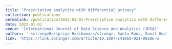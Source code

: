 ```yaml
---
title: "Prescriptive analytics with differential privacy"
collection: publications
permalink: /publication/2022-01-01-Prescriptive analytics with differential privacy
date: 2022-01-01
venue: 'International Journal of Data Science and Analytics (JDSA)'
authors: ' <strong>Haripriya Harikumar</strong>, Santu Rana, Sunil Gupta, Thin Nguyen, Ramachandra Kaimal, Svetha Venkatesh, '
link: 'https://link.springer.com/article/10.1007/s41060-021-00286-w'
---
```

